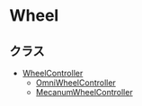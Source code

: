 # Wheel

## クラス
- [WheelController](wheel_controller/README.md)
  - [OmniWheelController](wheel_controller/README.md/#OmniWheelController)
  - [MecanumWheelController](wheel_controller/README.md/#MecanumWheelController)
